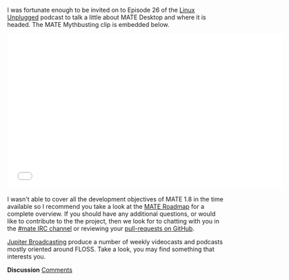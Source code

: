 <!-- 
.. link: http://www.jupiterbroadcasting.com/50947/mate-mythbusting-lup-26/
.. description: 
.. tags: News
.. date: 2014/02/05 00:17:32
.. title: MATE Desktop Mythbusting
.. slug: 2014-02-05-mate-desktop-mythbusting
.. author: Martin Wimpress
-->

I was fortunate enough to be invited on to Episode 26 of the [Linux 
Unplugged](http://www.jupiterbroadcasting.com/show/linuxun/) podcast to talk a 
little about MATE Desktop and where it is headed. The MATE Mythbusting clip is
embedded below.

<iframe width="640" height="360" src="//www.youtube.com/embed/sRNK9QnnvCo?start=603" frameborder="0" allowfullscreen></iframe>

I wasn't able to cover all the development objectives of MATE 1.8 in the time 
available so I recommend you take a look at the [MATE Roadmap](http://wiki.mate-desktop.org/roadmap)
for a complete overview. If you should have any additional questions, or would
like to contribute to the the project, then we look for to chatting with you 
in the [#mate IRC channel](https://webchat.freenode.net/?channels=#mate) or 
reviewing your [pull-requests on GitHub](https://github.com/mate-desktop). 

[Jupiter Broadcasting](http://www.jupiterbroadcasting.com) produce a number of 
weekly videocasts and podcasts mostly oriented around FLOSS. Take a look, you 
may find something that interests you.

<div class="alert alert-success">
<strong>Discussion</strong> <a href="http://forums.mate-desktop.org/viewtopic.php?f=20&t=2925" class="alert-link">Comments</a>
</div>
